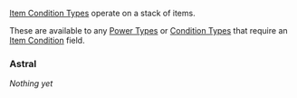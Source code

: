 [Item Condition Types](https://origins.readthedocs.io/en/1.10.0/types/item_condition_types/) operate on a stack of items.

These are available to any [Power Types](https://origins.readthedocs.io/en/1.10.0/types/power_types/) or [Condition Types](https://origins.readthedocs.io/en/1.10.0/types/condition_types/) that require an [Item Condition](https://origins.readthedocs.io/en/1.10.0/types/item_condition_types/) field.

### Astral

*Nothing yet*